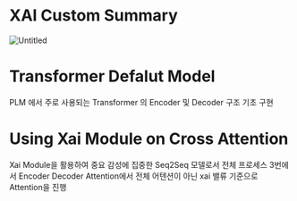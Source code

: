 # XAI Custom Summary

![Untitled](https://user-images.githubusercontent.com/76906638/182199451-a657839c-28d5-4b00-8caf-8cba8b9354d4.png)

# Transformer Defalut Model  

PLM 에서 주로 사용되는 Transformer 의 Encoder 및 Decoder 구조 기초 구현 

# Using Xai Module on Cross Attention


Xai Module을 활용하여 중요 감성에 집중한 Seq2Seq 모델로서 
전체 프로세스 3번에서 Encoder Decoder Attention에서 전체 어텐션이 아닌 xai 밸류 기준으로 Attention을 진행
